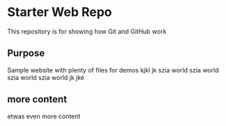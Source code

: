 # Starter Web Repo

This repository is for showing how Git and GitHub work

## Purpose

Sample website with plenty of files for demos
kjkl jk szia world
szia world
szia world
szia world
jk jké

## more content
etwas
even more content
